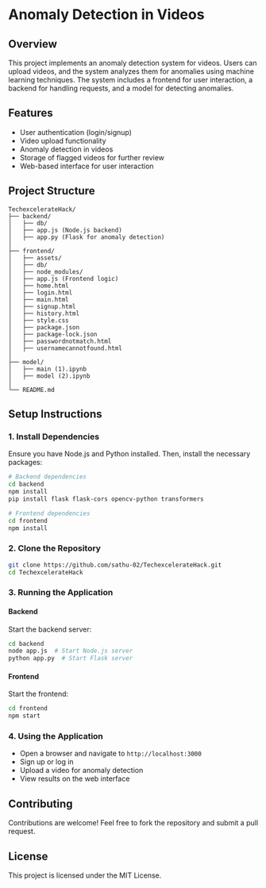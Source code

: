 # Anomaly Detection in Videos

## Overview
This project implements an anomaly detection system for videos. Users can upload videos, and the system analyzes them for anomalies using machine learning techniques. The system includes a frontend for user interaction, a backend for handling requests, and a model for detecting anomalies.

## Features
- User authentication (login/signup)
- Video upload functionality
- Anomaly detection in videos
- Storage of flagged videos for further review
- Web-based interface for user interaction

## Project Structure
```
TechexcelerateHack/
├── backend/
│   ├── db/
│   ├── app.js (Node.js backend)
│   ├── app.py (Flask for anomaly detection)
│
├── frontend/
│   ├── assets/
│   ├── db/
│   ├── node_modules/
│   ├── app.js (Frontend logic)
│   ├── home.html
│   ├── login.html
│   ├── main.html
│   ├── signup.html
│   ├── history.html
│   ├── style.css
│   ├── package.json
│   ├── package-lock.json
│   ├── passwordnotmatch.html
│   ├── usernamecannotfound.html
│
├── model/
│   ├── main (1).ipynb
│   ├── model (2).ipynb
│
└── README.md
```

## Setup Instructions
### 1. Install Dependencies
Ensure you have Node.js and Python installed. Then, install the necessary packages:
```sh
# Backend dependencies
cd backend
npm install
pip install flask flask-cors opencv-python transformers
```

```sh
# Frontend dependencies
cd frontend
npm install
```

### 2. Clone the Repository
```sh
git clone https://github.com/sathu-02/TechexcelerateHack.git
cd TechexcelerateHack
```

### 3. Running the Application
#### Backend
Start the backend server:
```sh
cd backend
node app.js  # Start Node.js server
python app.py  # Start Flask server
```

#### Frontend
Start the frontend:
```sh
cd frontend
npm start
```

### 4. Using the Application
- Open a browser and navigate to `http://localhost:3000`
- Sign up or log in
- Upload a video for anomaly detection
- View results on the web interface

## Contributing
Contributions are welcome! Feel free to fork the repository and submit a pull request.

## License
This project is licensed under the MIT License.

